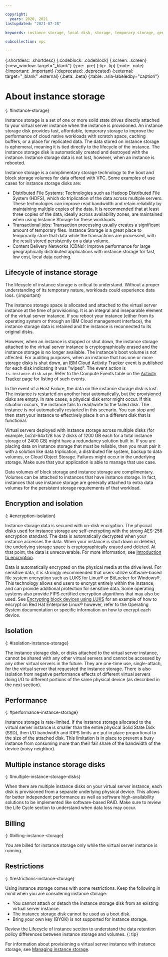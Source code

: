 ```yaml
---

copyright:
  years: 2020, 2021
lastupdated: "2021-07-28"

keywords: instance storage, local disk, storage, temporary storage, generation 2, gen 2

subcollection: vpc

---
```


{:shortdesc: .shortdesc}
{:codeblock: .codeblock}
{:screen: .screen}
{:new_window: target="_blank"}
{:pre: .pre}
{:tip: .tip}
{:note: .note}
{:important: .important}
{:deprecated: .deprecated}
{:external: target="_blank" .external}
{:beta: .beta}
{:table: .aria-labeledby="caption"}

# About instance storage
{: #instance-storage}

Instance storage is a set of one or more solid state drives directly attached to your virtual server instance when the instance is provisioned. An instance storage disk provides fast, affordable, temporary storage to improve the performance of cloud native workloads with scratch space, caching buffers, or a place for replicated data. The data stored on instance storage is ephemeral, meaning it is tied directly to the lifecycle of the instance. The instance storage disk is automatically created and destroyed with the instance. Instance storage data is not lost, however, when an instance is rebooted.

Instance storage is a complimentary storage technology to the boot and block storage volumes for data offered with VPC. Some examples of use cases for instance storage disks are:
*	Distributed File Systems: Technologies such as Hadoop Distributed File System (HDFS), which do triplication of the data across multiple servers. These technologies can improve read bandwidth and retain reliability by maintaining multiple copies of the data. It is recommended that at least three copies of the data, ideally across availability zones, are maintained when using Instance Storage for these workloads.
*	Transactional jobs: Transaction processing usually creates a significant amount of temporary files. Instance Storage is a great place to temporarily store that data while the transactions are processed, with the result stored persistently on a data  volume.
*	Content Delivery Networks (CDNs): Improve performance for large geographically distributed applications with instance storage for fast, low cost, local data caching.

## Lifecycle of instance storage
The lifecycle of instance storage is critical to understand. Without a proper understanding of its temporary nature, workloads could experience data loss.
{:important}

The instance storage space is allocated and attached to the virtual server instance at the time of provisioning. It is an integral and inseparable element of the virtual server instance. If you reboot your instance (either from its operating system or through an IBM Cloud management interface), the instance storage data is retained and the instance is reconnected to its original disks.

However, when an instance is stopped or shut down, the instance storage attached to the virtual server instance is cryptographically erased and the instance storage is no longer available. The instance's boot volume is not affected. For auditing purposes, when an instance that has one or more storage disks is shut down, an IBM Cloud Activity Tracker event is published for each disk indicating it was "wiped". The event action is `is.instance.disk.wipe`. Refer to the Compute Events table on the [Activity Tracker page](/docs/vpc?topic=vpc-at-events#events-compute) for listing of such events.

In the event of a Host Failure, the data on the instance storage disk is lost. The instance is restarted on another host automatically, but the provisioned disks are empty. In rare cases, a physical disk error might occur. If this situation occurs, the instance fails to read/write to the failed disk. The instance is not automatically restarted in this scenario. You can stop and then start your instance to effectively place it on a different disk that is functional.

Virtual servers deployed with instance storage across multiple disks (for example, bx2d-64x128 has 2 disks of 1200 GB each for a total instance storage of 2400 GB) might have a redundancy solution built in. If you are placing data on instance storage that must be reliable, then you must pair it with a solution like data triplication, a distributed file system, backup to data volumes, or Cloud Object Storage. Failures might occur in the underlying storage. Make sure that your application is able to manage that use case.

Data volumes of block storage and instance storage are complimentary. Volumes can be attached to instances that have instance storage. In fact, instances that use instance storage are generally attached to extra data volumes for the persistent storage requirements of that workload.

## Encryption and isolation
{: #encryption-isolation}

Instance storage data is secured with on-disk encryption. The physical disks used for instance storage are self-encrypting with the strong AES-256 encryption standard. The data is automatically decrypted when your instance accesses the data. When your instance is shut down or deleted, the underlying storage space is cryptographically erased and deleted. At that point, the data is unrecoverable. For more information, see [Introduction to encryption](/docs/key-protect?topic=key-protect-basics).

Data is automatically encrypted on the physical media at the drive level. For sensitive data, it is strongly recommended that users utilize software-based file system encryption such as LUKS for Linux&reg; or BitLocker for Windows&reg;. This technology allows end users to encrypt entirely within the instance, and can provide additional protection for sensitive data. Some operating systems also provide FIPS certified encryption algorithms that may also be used. See [Encrypting block devices using LUKS](https://access.redhat.com/documentation/en-us/red_hat_enterprise_linux/8/html/security_hardening/encrypting-block-devices-using-luks_security-hardening) for an example of how to encrypt on Red Hat Enterprise Linux&reg; however, refer to the Operating System documentation or specific information on how to encrypt each device.

## Isolation
{: #isolation-instance-storage}

The instance storage disk, or disks attached to the virtual server instance, cannot be shared with any other virtual servers and cannot be accessed by any other virtual servers in the future. They are one-time use, single-attach, for the virtual server that requested the instance storage. There is also isolation from negative performance effects of different virtual servers doing I/O to different portions of the same physical device (as described in the next section). 

## Performance
{: #performance-instance-storage}

Instance storage is rate-limited. If the instance storage allocated to the virtual server instance is smaller than the entire physical Solid State Disk (SSD), then I/O bandwidth and IOPS limits are put in place proportional to the size of the attached disk. This limitation is in place to prevent a busy instance from consuming more than their fair share of the bandwidth of the device (noisy neighbor).

## Multiple instance storage disks
{: #multiple-instance-storage-disks}

When there are multiple instance disks on your virtual server instance, each disk is provisioned from a separate underlying physical device. This allows for better independent performance as well as software high-availability solutions to be implemented like software-based RAID.
Make sure to review the Life Cycle section to understand when data loss may occur.

## Billing
{: #billing-instance-storage}

You are billed for instance storage only while the virtual server instance is running.

## Restrictions
{: #restrictions-instance-storage}

Using instance storage comes with some restrictions. Keep the following in mind when you are considering instance storage:
*	You cannot attach or detach the instance storage disk from an existing virtual server instance.
*	The instance storage disk cannot be used as a boot disk.
*	Bring your own key (BYOK) is not supported for instance storage.

Review the Lifecycle of instance section to understand the data retention policy differences between instance storage and volumes.
{: tip}

For information about provisioning a virtual server instance with instance storage, see [Managing instance storage](/docs/vpc?topic=vpc-instance-storage-provisioning).
